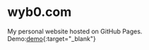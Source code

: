 # wyb0.com
My personal website hosted on GitHub Pages.  Demo:[demo](http://wyb0.com){:target="_blank"}

